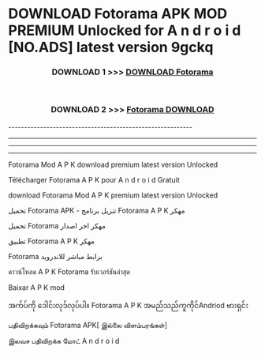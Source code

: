 # DOWNLOAD Fotorama  APK MOD PREMIUM Unlocked for A n d r o i d [NO.ADS] latest version 9gckq 



<div align="center">

<h3>DOWNLOAD 1 >>> <a href="https://getmod2.web.app/?judul=Fotorama ">DOWNLOAD Fotorama </a></h3><br>

<h3>DOWNLOAD 2 >>> <a href="https://getmod2.web.app/?judul=Fotorama ">Fotorama  DOWNLOAD </a></h3>

</div>
----------------------------------------------------------

----------------------------------------------------------

----------------------------------------------------------

----------------------------------------------------------

Fotorama  Mod A P K download premium latest version Unlocked

Télécharger Fotorama  A P K pour A n d r o i d Gratuit

download Fotorama  Mod A P K premium latest version Unlocked

تحميل Fotorama  APK - تنزيل برنامج Fotorama  A P K مهكر

تحميل Fotorama  مهكر اخر اصدار

تطبيق Fotorama  A P K مهكر

Fotorama  برابط مباشر للاندرويد

ดาวน์โหลด A P K Fotorama  รับเวอร์ชันล่าสุด

Baixar A P K mod

အက်ပ်ကို ဒေါင်းလုဒ်လုပ်ပါ။ Fotorama  A P K အမည်သည်ကူကိုင်Andriod ဗားရှင်း

பதிவிறக்கவும் Fotorama  APK[ இல்லை விளம்பரங்கள்] 
 
இலவச பதிவிறக்க மோட் A n d r o i d



